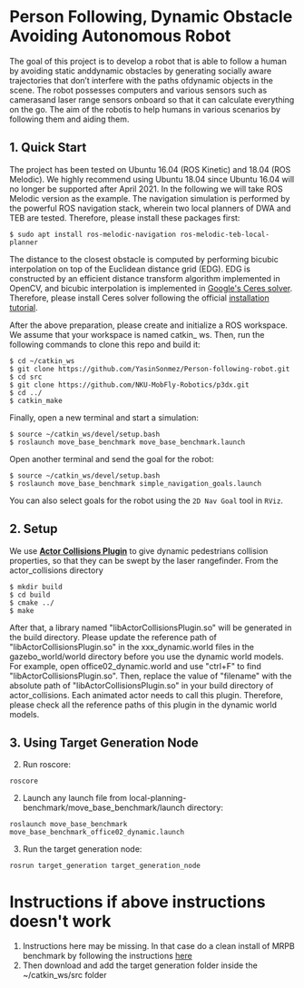 # Person Following, Dynamic Obstacle Avoiding Autonomous Robot
The goal of this project is to develop a robot that is able to follow a human by avoiding static anddynamic obstacles by generating socially aware trajectories that don’t interfere with the paths ofdynamic objects in the scene.  The robot possesses computers and various sensors such as camerasand laser range sensors onboard so that it can calculate everything on the go.  The aim of the robotis to help humans in various scenarios by following them and aiding them.

## 1. Quick Start

The project has been tested on Ubuntu 16.04 (ROS Kinetic) and 18.04 (ROS Melodic). We highly recommend using Ubuntu 18.04 since Ubuntu 16.04 will no longer be supported after April 2021. In the following we will take ROS Melodic version as the example. The navigation simulation is performed by the powerful ROS navigation stack, wherein two local planners of DWA and TEB are tested. Therefore, please install these packages first:

```
$ sudo apt install ros-melodic-navigation ros-melodic-teb-local-planner
```
The distance to the closest obstacle is computed by performing bicubic interpolation on top of the Euclidean distance grid (EDG). EDG is constructed by an efficient distance transform algorithm implemented in OpenCV, and bicubic interpolation is implemented in [Google's Ceres solver](http://ceres-solver.org/). Therefore, please install Ceres solver following the official [installation tutorial](http://ceres-solver.org/installation.html). 

After the above preparation, please create and initialize a ROS workspace. We assume that your workspace is named catkin_ ws. Then, run the following commands to clone this repo and build it:

```
$ cd ~/catkin_ws
$ git clone https://github.com/YasinSonmez/Person-following-robot.git
$ cd src
$ git clone https://github.com/NKU-MobFly-Robotics/p3dx.git
$ cd ../
$ catkin_make
```

Finally, open a new terminal and start a simulation: 
```
$ source ~/catkin_ws/devel/setup.bash
$ roslaunch move_base_benchmark move_base_benchmark.launch
```
Open another terminal and send the goal for the robot:
```
$ source ~/catkin_ws/devel/setup.bash
$ roslaunch move_base_benchmark simple_navigation_goals.launch
```
You can also select goals for the robot using the ```2D Nav Goal``` tool in ```RViz```.

## 2. Setup

We use [**Actor Collisions Plugin**](https://github.com/osrf/gazebo/tree/gazebo11/examples/plugins/actor_collisions) to give dynamic pedestrians collision properties, so that they can be swept by the laser rangefinder. From the actor_collisions directory
```
$ mkdir build
$ cd build
$ cmake ../
$ make
```
After that, a library named "libActorCollisionsPlugin.so" will be generated in the build directory. Please update the reference path of "libActorCollisionsPlugin.so" in the xxx_dynamic.world files in the gazebo_world/world directory before you use the dynamic world models. For example, open office02_dynamic.world and use "ctrl+F" to find "libActorCollisionsPlugin.so". Then, replace the value of "filename" with the absolute path of "libActorCollisionsPlugin.so" in your build directory of actor_collisions. Each animated actor needs to call this plugin. Therefore, please check all the reference paths of this plugin in the dynamic world models.

## 3. Using Target Generation Node
2. Run roscore:
```
roscore
```
2. Launch any launch file from local-planning-benchmark/move_base_benchmark/launch directory:
```
roslaunch move_base_benchmark move_base_benchmark_office02_dynamic.launch
```
3. Run the target generation node:
```
rosrun target_generation target_generation_node
```

# Instructions if above instructions doesn't work
1. Instructions here may be missing. In that case do a clean install of MRPB benchmark by following the instructions [here](https://github.com/NKU-MobFly-Robotics/local-planning-benchmark)
2. Then download and add the target generation folder inside the ~/catkin_ws/src folder
